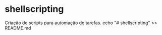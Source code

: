 # shellscripting
Criação de scripts para automação de tarefas.
echo "# shellscripting" >> README.md
